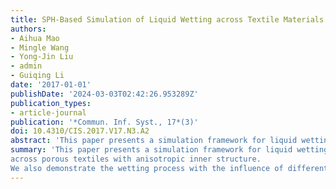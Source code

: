 ```yaml
---
title: SPH-Based Simulation of Liquid Wetting across Textile Materials
authors:
- Aihua Mao
- Mingle Wang
- Yong-Jin Liu
- admin
- Guiqing Li
date: '2017-01-01'
publishDate: '2024-03-03T02:42:26.953289Z'
publication_types:
- article-journal
publication: '*Commun. Inf. Syst., 17*(3)'
doi: 10.4310/CIS.2017.V17.N3.A2
abstract: 'This paper presents a simulation framework for liquid wetting across porous textiles with anisotropic inner structure. The textile is composed by intersected fibers and forms capillary pores in the void space, which provides an important force to drive the diffusion by capillary action. The influence of the properties of the textile on the wetting process, such as contact angle, hygroscopicity and porosity, is considered into the liquid wetting process in detail. By liquid-textile coupling, the wetting process is simulated through liquid absorption/desorption by fiber and liquid diffusion in the means of inner fiber, intersected fibers and capillary action. The second Fick’s law is used to describe the non-steady wetting process. Based on the SPH method for fluid simulation, this framework can simulate the liquid wetting across the porous textile by dripping single or multiple drops of water. We also demonstrate the wetting process with the influence of different properties of the textile.'
summary: 'This paper presents a simulation framework for liquid wetting
across porous textiles with anisotropic inner structure.
We also demonstrate the wetting process with the influence of different properties of the textile.'
---
```

